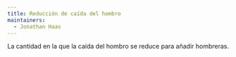 ```yaml
---
title: Reducción de caída del hombro
maintainers:
  - Jonathan Haas
---
```


La cantidad en la que la caída del hombro se reduce para añadir hombreras.

